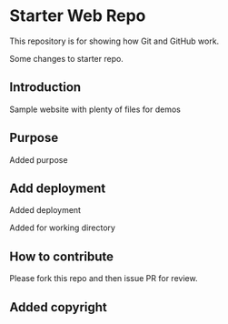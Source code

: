 # Starter Web Repo

This repository is for showing how Git and GitHub work.

Some changes to starter repo.

## Introduction

Sample website with plenty of files for demos

## Purpose

Added purpose

## Add deployment

Added deployment

Added for working directory

## How to contribute

Please fork this repo and then issue PR for review.

## Added copyright